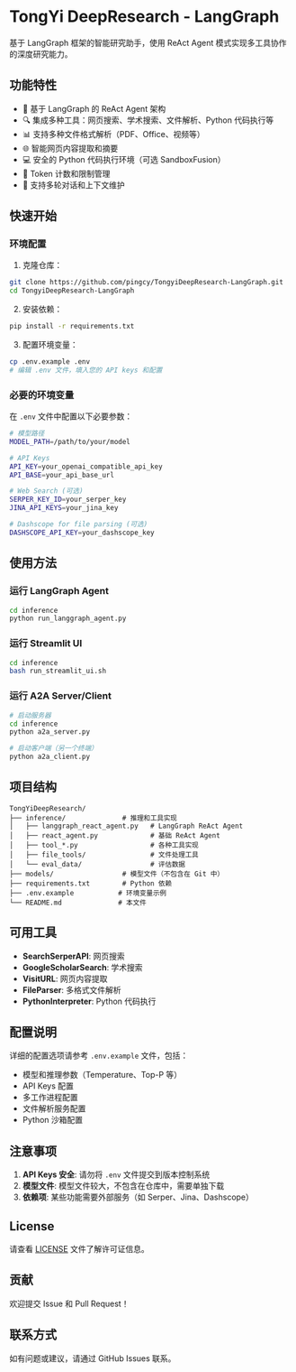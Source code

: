 # TongYi DeepResearch - LangGraph

基于 LangGraph 框架的智能研究助手，使用 ReAct Agent 模式实现多工具协作的深度研究能力。

## 功能特性

- 🤖 基于 LangGraph 的 ReAct Agent 架构
- 🔍 集成多种工具：网页搜索、学术搜索、文件解析、Python 代码执行等
- 📊 支持多种文件格式解析（PDF、Office、视频等）
- 🌐 智能网页内容提取和摘要
- 💻 安全的 Python 代码执行环境（可选 SandboxFusion）
- 🎯 Token 计数和限制管理
- 🔄 支持多轮对话和上下文维护

## 快速开始

### 环境配置

1. 克隆仓库：
```bash
git clone https://github.com/pingcy/TongyiDeepResearch-LangGraph.git
cd TongyiDeepResearch-LangGraph
```

2. 安装依赖：
```bash
pip install -r requirements.txt
```

3. 配置环境变量：
```bash
cp .env.example .env
# 编辑 .env 文件，填入您的 API keys 和配置
```

### 必要的环境变量

在 `.env` 文件中配置以下必要参数：

```bash
# 模型路径
MODEL_PATH=/path/to/your/model

# API Keys
API_KEY=your_openai_compatible_api_key
API_BASE=your_api_base_url

# Web Search (可选)
SERPER_KEY_ID=your_serper_key
JINA_API_KEYS=your_jina_key

# Dashscope for file parsing (可选)
DASHSCOPE_API_KEY=your_dashscope_key
```

## 使用方法

### 运行 LangGraph Agent

```bash
cd inference
python run_langgraph_agent.py
```

### 运行 Streamlit UI

```bash
cd inference
bash run_streamlit_ui.sh
```

### 运行 A2A Server/Client

```bash
# 启动服务器
cd inference
python a2a_server.py

# 启动客户端（另一个终端）
python a2a_client.py
```

## 项目结构

```
TongYiDeepResearch/
├── inference/              # 推理和工具实现
│   ├── langgraph_react_agent.py   # LangGraph ReAct Agent
│   ├── react_agent.py             # 基础 ReAct Agent
│   ├── tool_*.py                  # 各种工具实现
│   ├── file_tools/                # 文件处理工具
│   └── eval_data/                 # 评估数据
├── models/                 # 模型文件（不包含在 Git 中）
├── requirements.txt        # Python 依赖
├── .env.example           # 环境变量示例
└── README.md              # 本文件
```

## 可用工具

- **SearchSerperAPI**: 网页搜索
- **GoogleScholarSearch**: 学术搜索
- **VisitURL**: 网页内容提取
- **FileParser**: 多格式文件解析
- **PythonInterpreter**: Python 代码执行

## 配置说明

详细的配置选项请参考 `.env.example` 文件，包括：

- 模型和推理参数（Temperature、Top-P 等）
- API Keys 配置
- 多工作进程配置
- 文件解析服务配置
- Python 沙箱配置

## 注意事项

1. **API Keys 安全**: 请勿将 `.env` 文件提交到版本控制系统
2. **模型文件**: 模型文件较大，不包含在仓库中，需要单独下载
3. **依赖项**: 某些功能需要外部服务（如 Serper、Jina、Dashscope）

## License

请查看 [LICENSE](LICENSE) 文件了解许可证信息。

## 贡献

欢迎提交 Issue 和 Pull Request！

## 联系方式

如有问题或建议，请通过 GitHub Issues 联系。
